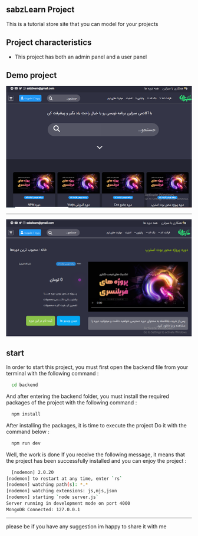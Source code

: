 ## sabzLearn Project

This is a tutorial store site that you can model for your projects

## Project characteristics

* This project has both an admin panel and a user panel


## Demo project

<img src="./demo-1.png" alt="LinkedIn Badge"/>

----

<img src="./demo-2.png" alt="LinkedIn Badge"/>


## start

In order to start this project, you must first open the backend file from your terminal with the following command :

```bash
  cd backend 
```
    
And after entering the backend folder, you must install the required packages of the project with the following command :    

```bash
  npm install
```

After installing the packages, it is time to execute the project
Do it with the command below :

```bash
  npm run dev
```

Well, the work is done
If you receive the following message, it means that the project has been successfully installed and you can enjoy the project :

```bash
  [nodemon] 2.0.20
[nodemon] to restart at any time, enter `rs`
[nodemon] watching path(s): *.*
[nodemon] watching extensions: js,mjs,json  
[nodemon] starting `node server.js`
Server running in development mode on port 4000
MongoDB Connected: 127.0.0.1
```

----


please be if you have any suggestion im happy to share it with me
